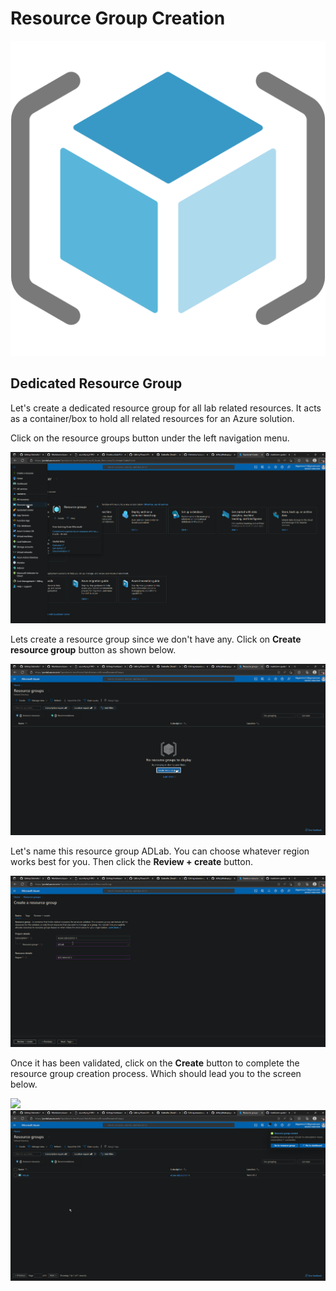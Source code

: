 # Resource Group Creation

<p align="center">
  <img src="https://raw.githubusercontent.com/Oatmello/Markdowns/main/AD-Aure-Images/resourcegroup_azure.png" />
</p>

## Dedicated Resource Group
Let's create a dedicated resource group for all lab related resources. It acts as a container/box to hold all related resources for an Azure solution.  

Click on the resource groups button under the left navigation menu.
<!--azure5--><img src="https://raw.githubusercontent.com/Oatmello/Markdowns/main/AD-Aure-Images/azure5.png" /> <br>

Lets create a resource group since we don't have any. Click on **Create resource group** button as shown below.  

<!--azure6--><img src="https://raw.githubusercontent.com/Oatmello/Markdowns/main/AD-Aure-Images/azure6.png" /> <br>

Let's name this resource group ADLab. You can choose whatever region works best for you. Then click the **Review + create** button.

<!--azure7--><img src="https://raw.githubusercontent.com/Oatmello/Markdowns/main/AD-Aure-Images/azure7.png" /> <br>

Once it has been validated, click on the **Create** button to complete the resource group creation process. Which should lead you to the screen below.

<!--azure9--><img src="https://raw.githubusercontent.com/Oatmello/Markdowns/main/AD-Aure-Images/azure9.png" /> <br>

<!--azure8--><img src="https://raw.githubusercontent.com/Oatmello/Markdowns/main/AD-Aure-Images/azure8.png" /> <br>
